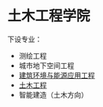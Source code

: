# 土木工程学院
下设专业：  

- 测绘工程  
- 城市地下空间工程  
- [建筑环境与能源应用工程](建筑环境与能源应用工程.md)  
- [土木工程](土木工程.md)  
- 智能建造（土木方向）  